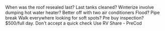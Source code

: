 When was the roof resealed last?
Last tanks cleaned?
Winterize involve dumping hot water heater?
Better off with two air conditioners
Flood?  Pipe break
Walk everywhere looking for soft spots?
Pre buy inspection?  $500/full day.  Don't accept a quick check
Use RV Share - 
PreCod